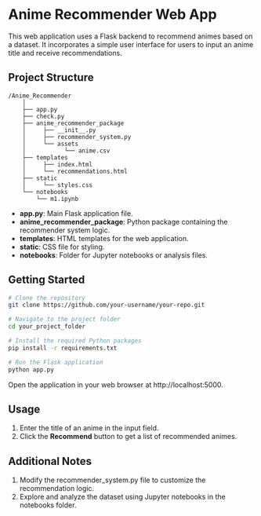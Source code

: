 # Anime Recommender Web App

This web application uses a Flask backend to recommend animes based on a dataset. It incorporates a simple user interface for users to input an anime title and receive recommendations.

## Project Structure

```text
/Anime_Recommender
    │
    ├── app.py
    ├── check.py
    ├── anime_recommender_package
    │     ├── __init__.py
    │     ├── recommender_system.py
    │     └── assets
    │           └── anime.csv
    ├── templates
    │     ├── index.html
    │     └── recommendations.html
    ├── static
    │     └── styles.css
    └── notebooks
        └── m1.ipynb
```

- **app.py**: Main Flask application file.
- **anime_recommender_package**: Python package containing the recommender system logic.
- **templates**: HTML templates for the web application.
- **static**: CSS file for styling.
- **notebooks**: Folder for Jupyter notebooks or analysis files.


## Getting Started

```bash
# Clone the repository
git clone https://github.com/your-username/your-repo.git

# Navigate to the project folder
cd your_project_folder

# Install the required Python packages
pip install -r requirements.txt

# Run the Flask application
python app.py
```

Open the application in your web browser at http://localhost:5000.

## Usage
1. Enter the title of an anime in the input field.
2. Click the **Recommend** button to get a list of recommended animes.

## Additional Notes
1. Modify the recommender_system.py file to customize the recommendation logic.
2. Explore and analyze the dataset using Jupyter notebooks in the notebooks folder.
